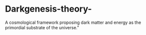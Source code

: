 # Darkgenesis-theory-
A cosmological framework proposing dark matter and energy as the primordial substrate of the universe.”
